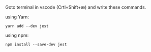 Goto terminal in vscode (Crtl+Shift+æ) and write these commands.

using Yarn:
```
yarn add --dev jest
```

using npm:
```
npm install --save-dev jest
```

